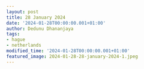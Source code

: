 ```yaml
---
layout: post
title: 28 January 2024
date: '2024-01-28T00:00:00.001+01:00'
author: Dedunu Dhananjaya
tags:
- hague
- netherlands
modified_time: '2024-01-28T00:00:00.001+01:00'
featured_image: 2024-01-28-28-january-2024-1.jpeg
---
```

